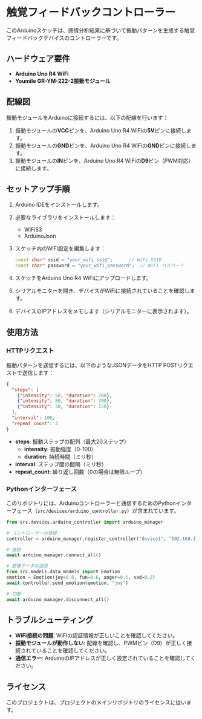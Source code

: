 # 触覚フィードバックコントローラー

このArduinoスケッチは、感情分析結果に基づいて振動パターンを生成する触覚フィードバックデバイスのコントローラーです。

## ハードウェア要件

- **Arduino Uno R4 WiFi**
- **Youmile GR-YM-222-2振動モジュール**

## 配線図

振動モジュールをArduinoに接続するには、以下の配線を行います：

1. 振動モジュールの**VCC**ピンを、Arduino Uno R4 WiFiの**5V**ピンに接続します。
2. 振動モジュールの**GND**ピンを、Arduino Uno R4 WiFiの**GND**ピンに接続します。
3. 振動モジュールの**IN**ピンを、Arduino Uno R4 WiFiの**D9**ピン（PWM対応）に接続します。

## セットアップ手順

1. Arduino IDEをインストールします。
2. 必要なライブラリをインストールします：
   - WiFiS3
   - ArduinoJson

3. スケッチ内のWiFi設定を編集します：
   ```cpp
   const char* ssid = "your_wifi_ssid";      // WiFi SSID
   const char* password = "your_wifi_password";  // WiFi パスワード
   ```

4. スケッチをArduino Uno R4 WiFiにアップロードします。
5. シリアルモニターを開き、デバイスがWiFiに接続されていることを確認します。
6. デバイスのIPアドレスをメモします（シリアルモニターに表示されます）。

## 使用方法

### HTTPリクエスト

振動パターンを送信するには、以下のようなJSONデータをHTTP POSTリクエストで送信します：

```json
{
  "steps": [
    {"intensity": 50, "duration": 200},
    {"intensity": 80, "duration": 300},
    {"intensity": 30, "duration": 150}
  ],
  "interval": 100,
  "repeat_count": 3
}
```

- **steps**: 振動ステップの配列（最大20ステップ）
  - **intensity**: 振動強度（0-100）
  - **duration**: 持続時間（ミリ秒）
- **interval**: ステップ間の間隔（ミリ秒）
- **repeat_count**: 繰り返し回数（0の場合は無限ループ）

### Pythonインターフェース

このリポジトリには、Arduinoコントローラーと通信するためのPythonインターフェース（`src/devices/arduino_controller.py`）が含まれています。

```python
from src.devices.arduino_controller import arduino_manager

# コントローラーの登録
controller = arduino_manager.register_controller("device1", "192.168.1.100")

# 接続
await arduino_manager.connect_all()

# 感情データの送信
from src.models.data_models import Emotion
emotion = Emotion(joy=0.8, fun=0.6, anger=0.1, sad=0.2)
await controller.send_emotion(emotion, "joy")

# 切断
await arduino_manager.disconnect_all()
```

## トラブルシューティング

- **WiFi接続の問題**: WiFiの認証情報が正しいことを確認してください。
- **振動モジュールが動作しない**: 配線を確認し、PWMピン（D9）が正しく接続されていることを確認してください。
- **通信エラー**: ArduinoのIPアドレスが正しく設定されていることを確認してください。

## ライセンス

このプロジェクトは、プロジェクトのメインリポジトリのライセンスに従います。
